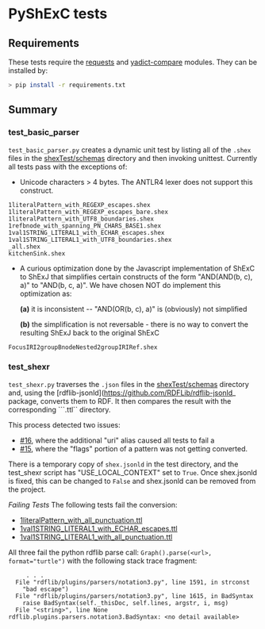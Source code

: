 # PyShExC tests

## Requirements
These tests require the [requests](http://docs.python-requests.org/en/master/) and [yadict-compare](https://github.com/hsolbrig/dict_compare) modules.  They can be installed by:
```bash
> pip install -r requirements.txt
```

## Summary

### test_basic_parser
```test_basic_parser.py``` creates a dynamic unit test by listing all of the ```.shex``` files in the [shexTest/schemas](https://github.com/shexSpec/shexTest/schemas) directory and then invoking unittest.  Currently all tests pass with the exceptions of:

* Unicode characters > 4 bytes.  The ANTLR4 lexer does not support this construct.
```text
1literalPattern_with_REGEXP_escapes.shex
1literalPattern_with_REGEXP_escapes_bare.shex
1literalPattern_with_UTF8_boundaries.shex
1refbnode_with_spanning_PN_CHARS_BASE1.shex
1val1STRING_LITERAL1_with_ECHAR_escapes.shex
1val1STRING_LITERAL1_with_UTF8_boundaries.shex
_all.shex
kitchenSink.shex
```


* A curious optimization done by the Javascript implementation of ShExC to ShExJ that simplifies certain constructs of the form "AND(AND(b, c), a)" to "AND(b, c, a)". We have chosen NOT do implement this optimization as:

    **(a)** it is inconsistent -- "AND(OR(b, c), a)" is (obviously) not simplified

    **(b)** the simplification is not reversable - there is no way to convert the resulting ShExJ back to the original ShExC

```text
FocusIRI2groupBnodeNested2groupIRIRef.shex
```

### test_shexr
```test_shexr.py``` traverses the ```.json``` files in the [shexTest/schemas](https://github.com/shexSpec/shexTest/schemas) directory and, using the [rdflib-jsonld](https://github.com/RDFLib/rdflib-jsonld_ package, converts them to RDF.  It then compares the result with the corresponding ```.ttl`` directory.

This process detected two issues:

* [#16](https://github.com/shexSpec/shexTest/issues/16), where the additional "uri" alias caused all tests to fail a
* [#15](https://github.com/shexSpec/shexTest/issues/15), where the "flags" portion of a pattern was not getting converted.

There is a temporary copy of ```shex.jsonld``` in the test directory, and the test_shexr script has "USE_LOCAL_CONTEXT" set to `True`.  Once shex.jsonld is fixed, this can be changed to `False` and shex.jsonld can be removed from the project.

_Failing Tests_
The following tests fail the conversion:

* [1literalPattern_with_all_punctuation.ttl](https://github.com/shexSpec/shexTest/blob/master/schemas/1literalPattern_wiht_all_punctuation.ttl)
* [1val1STRING_LITERAL1_with_ECHAR_escapes.ttl](https://github.com/shexSpec/shexTest/blob/master/schemas/1val1STRING_LITERAL1_with_ECHAR_escapes.ttl)
* [1val1STRING_LITERAL1_with_all_punctuation.ttl](https://github.com/shexSpec/shexTest/blob/master/schemas/1val1STRING_LITERAL1_with_all_punctuation.ttl)

All three fail the python rdflib parse call: ```Graph().parse(<url>, format="turtle")``` with the following stack trace fragment:
```
     . . .
  File "rdflib/plugins/parsers/notation3.py", line 1591, in strconst
    "bad escape")
  File "rdflib/plugins/parsers/notation3.py", line 1615, in BadSyntax
    raise BadSyntax(self._thisDoc, self.lines, argstr, i, msg)
  File "<string>", line None
rdflib.plugins.parsers.notation3.BadSyntax: <no detail available>
```

